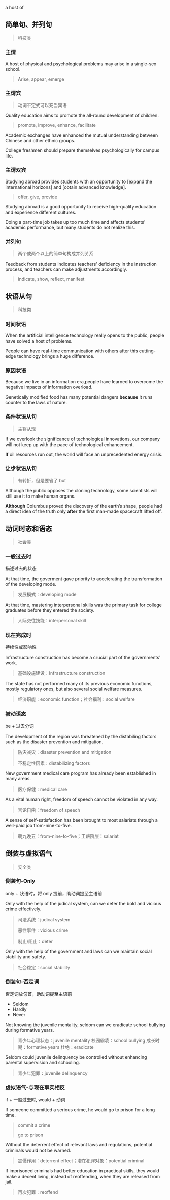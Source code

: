 a host of

## 简单句、并列句

> 科技类

### 主谓

A host of physical and psychological problems may arise in a single-sex school.

> Arise, appear, emerge

### 主谓宾

> 动词不定式可以充当宾语

Quality education aims to promote the all-round development of children.

> promote, improve, enhance, facilitate

Academic exchanges have enhanced the mutual understanding between Chinese and other ethnic groups.

College freshmen should prepare themselves psychologically for campus life.

### 主谓双宾

Studying abroad provides students with an opportunity to [expand the international horizons] and [obtain advanced knowledge].

> offer, give, provide

Studying abroad is a good opportunity to receive high-quality education and experience different cultures.

Doing a part-time job takes up too much time and affects students' academic performance, but many students do not realize this.

### 并列句

> 两个或两个以上的简单句构成并列关系

Feedback from students indicates teachers' deficiency in the instruction process, and teachers can make adjustments accordingly.

> indicate, show, reflect, manifest

## 状语从句

> 科技类

### 时间状语

When the artificial intelligence technology really opens to the public, people have solved a host of problems.

People can have real-time communication with others after this cutting-edge technology brings a huge difference.

### 原因状语

Because we live in an information era,people have learned to overcome the negative impacts of information overload.

Genetically modified food has many potential dangers **because** it runs counter to the laws of nature.

### 条件状语从句

> 主将从现

If we overlook the significance of technological innovations, our company will not keep up with the pace of technological enhancement.

**If** oil resources run out, the world will face an unprecedented energy crisis.

### 让步状语从句

> 有转折，但是要省了 but

Although the public opposes the cloning technology, some scientists will still use it to make human organs.

**Although** Columbus proved the discovery of the earth’s shape, people had a direct idea of the truth only **after** the first man-made spacecraft lifted off.

## 动词时态和语态

> 社会类

### 一般过去时

描述过去的状态

At that time, the goverment gave priority to accelerating the transformation of the developing mode.

> 发展模式：developing mode

At that time, mastering interpersonal skills was the primary task for college graduates before they entered the society.

> 人际交往技能：interpersonal skill

### 现在完成时

持续性或影响性

Infrastructure construction has become a crucial part of the governments' work.

> 基础设施建设：Infrastructure construction

The state has not performed many of its previous economic functions, mostly regulatory ones, but also several social welfare measures.

> 经济职能：economic function；社会福利：social welfare

### 被动语态

be + 过去分词

The development of the region was threatened by the distabiling factors such as the disaster prevention and mitigation.

> 防灾减灾：disaster prevention and mitigation
>
> 不稳定性因素：distabilizing factors

New government medical care program has already been established in many areas.

> 医疗保健：medical care

As a vital human right, freedom of speech cannot be violated in any way.

> 言论自由：freedom of speech

A sense of self-satisfaction has been brought to most salariats through a well-paid job from-nine-to-five.

> 朝九晚五：from-nine-to-five；工薪阶层：salariat

## 倒装与虚拟语气

> 安全类

### 倒装句-Only

only + 状语时，将 only 提前，助动词提至主语前

Only with the help of the judical system, can we deter the bold and vicious crime effectively.

> 司法系统：judical system
>
> 恶性事件：vicious crime
>
> 制止/阻止：deter

Only with the help of the government and laws can we maintain social stability and safety.

> 社会稳定：social stability

### 倒装句-否定词

否定词放句首，助动词提至主语前

- Seldom
- Hardly
- Never

Not knowing the juvenile mentality, seldom can we eradicate school bullying during formative years.

> 青少年心理状态：juvenile mentality
> 校园霸凌：school bullying
> 成长时期：formative years
> 杜绝：eradicate

Seldom could juvenile delinquency be controlled without enhancing parental supervision and schooling.

> 青少年犯罪：juvenile delinquency

### 虚拟语气-与现在事实相反

if + 一般过去时, would + 动词

If someone committed a serious crime, he would go to prison for a long time.

> commit a crime
>
> go to prison

Without the deterrent effect of relevant laws and regulations, potential criminals would not be warned.

> 震慑作用：deterrent effect；潜在犯罪对象：potential criminal

If imprisoned criminals had better education in practical skills, they would make a decent living, instead of reoffending, when they are released from jail.

> 再次犯罪：reoffend

